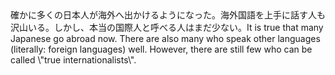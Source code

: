 <tr><td>確かに多くの日本人が海外へ出かけるようになった。海外国語を上手に話す人も沢山いる。しかし、本当の国際人と呼べる人はまだ少ない。<td><tr><tr><td>It is true that many Japanese go abroad now. There are also many who speak other languages (literally: foreign languages) well. However, there are still few who can be called \"true internationalists\".<td><tr></table>

